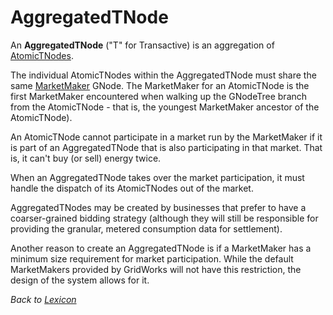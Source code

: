 # AggregatedTNode

An **AggregatedTNode** ("T" for Transactive) is an aggregation of [AtomicTNodes](atomic-t-node).

The individual AtomicTNodes within the AggregatedTNode must share the same [MarketMaker](market-maker) GNode.
The MarketMaker for an AtomicTNode is the first MarketMaker encountered when walking up the GNodeTree branch
from the AtomicTNode - that is, the youngest MarketMaker ancestor of the AtomicTNode).

An AtomicTNode cannot participate in a market run by the MarketMaker if it is part of an AggregatedTNode that
is also participating in that market. That is, it can't buy (or sell) energy twice.

When an AggregatedTNode takes over the market participation, it must handle the dispatch of its AtomicTNodes out of the market.

AggregatedTNodes may be created by businesses that prefer to have a coarser-grained bidding strategy (although
they will still be responsible for providing the granular, metered consumption data for settlement).

Another reason to create an AggregatedTNode is if a MarketMaker has a minimum size requirement for market
participation. While the default MarketMakers provided by GridWorks will not have this restriction, the
design of the system allows for it.

_Back to [Lexicon](lexicon.md)_
